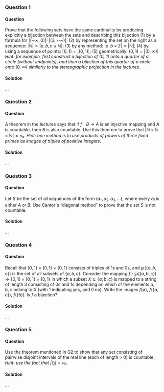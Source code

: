 ### Question 1

#### Question

Prove that the following sets have the same cardinality by producing explicitly a bijection between the sets and describing this bijection
(1) by a formula for $|(-∞, 0]|=|[3,+∞)|$;
(2) by representing the set on the right as a sequence: $|ℕ|=|{a, b, c}∪ ℕ|$;
(3) by any method: $|{a, b}× ℤ|=|ℕ|$;
(4) by using a sequence of points: $[0, 1]=|(0, 1)|$;
(5) geometrically: $(0, 1)=|(0,∞)|$ *Hint: for example, first construct a bijection of (0, 1) onto a quarter of a circle (without endpoints), and then a bijection of this quarter of a circle onto (0, ∞) similarly to the stereographic projection in the lectures.*

#### Solution

...

### Question 2

#### Question

A theorem in the lectures says that if $f: B→ A$ is an injective mapping and $A$ is countable, then $B$ is also countable. Use this theorem to prove that $|ℕ× ℕ× ℕ|= ℵ₀$. *Hint: one method is to use products of powers of three fixed primes as images of triples of positive integers.*

#### Solution

...

### Question 3

#### Question

Let $S$ be the set of all sequences of the form $(a_{1}, a_{2}, a_{3},...)$, where every $a_{i}$ is either $A$ or $B$. Use Cantor's “diagonal method” to prove that the set $S$ is not countable.

#### Solution

...

### Question 4

#### Question

Recall that $\{0, 1\}×\{0, 1\}×\{0, 1\}$ consists of triples of 1s and 0s, and $℘(\{a, b, c\})$ is the set of all subsets of $\{a, b, c\}$. Consider the mapping $f:℘(\{a, b, c\})→\{0, 1\}×\{0, 1\}×\{0, 1\}$ in which a subset $X⊆\{a, b, c\}$ is mapped to a string of length 3 consisting of 0s and 1s depending on which of the elements $a, b, c$ belong to $X$ (with 1 indicating yes, and 0 no). Write the images $f(∅)$, $f(\{a, c\})$, $f(\{b\})$. Is $f$ a bijection?

#### Solution

...

### Question 5

#### Question

Use the theorem mentioned in Q2 to show that any set consisting of pairwise disjoint intervals of the real line (each of length > 0) is countable. *Hint: use the fact that $|ℚ|= ℵ₀$.*

#### Solution

...
